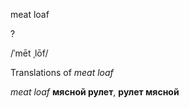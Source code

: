 meat loaf

?

/ˈmēt ˌlōf/

Translations of _meat loaf_

_meat loaf_
**мясной рулет**, **рулет мясной**
